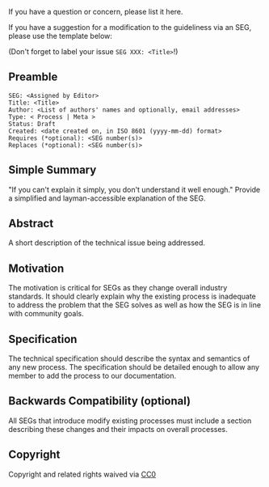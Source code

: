 If you have a question or concern, please list it here.

If you have a suggestion for a modification to the guideliness via an SEG, please use the template below:

(Don't forget to label your issue `SEG XXX: <Title>`!)

## Preamble

    SEG: <Assigned by Editor>
    Title: <Title>
    Author: <List of authors' names and optionally, email addresses>
    Type: < Process | Meta >
    Status: Draft
    Created: <date created on, in ISO 8601 (yyyy-mm-dd) format>
    Requires (*optional): <SEG number(s)>
    Replaces (*optional): <SEG number(s)>


## Simple Summary
"If you can't explain it simply, you don't understand it well enough."
Provide a simplified and layman-accessible explanation of the SEG.

## Abstract
A short description of the technical issue being addressed.

## Motivation
The motivation is critical for SEGs as they change overall industry standards.
It should clearly explain why the existing process is inadequate to address the problem
that the SEG solves as well as how the SEG is in line with community goals.

## Specification
The technical specification should describe the syntax and semantics of any new process.
The specification should be detailed enough to allow any member to add the process to our documentation.

## Backwards Compatibility (optional)
All SEGs that introduce modify existing processes must include a section
describing these changes and their impacts on overall processes.

## Copyright
Copyright and related rights waived via [CC0](https://creativecommons.org/publicdomain/zero/1.0/)
